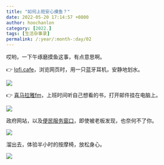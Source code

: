 ```yaml
---
title: "如何上班安心摸鱼？"
date: 2022-05-20 17:14:57 +0800
author: hoochanlon
category: [2022.]
tags: [生活杂事录]
permalink: /:year/:month-:day/02
---
```


哎哟，一下午琢磨摸鱼这事，有点意思啊。 <!-- more -->

👉 [lofi.cafe](https://lofi.cafe)，浏览网页时，用一只蓝牙耳机，安静地划水。

![ ](https://i.imgtg.com/2022/05/20/hhTlP.png)

👉 [喜马拉雅fm](https://www.ximalaya.com)，上班时间听自己想看的书，打开邮件挂在电脑上。

![ ](https://i.imgtg.com/2022/05/20/hhBJ6.png)

政府网站，以及[便民服务窗口](https://www.gov.cn/fuwu/)，即使被老板发现，也奈何不了你。

![ ](https://i.imgtg.com/2022/05/20/hh5zF.png)

溜出去，体验半小时的按摩椅，放松身心。

![ ](https://i.imgtg.com/2022/05/20/hhWTb.png)